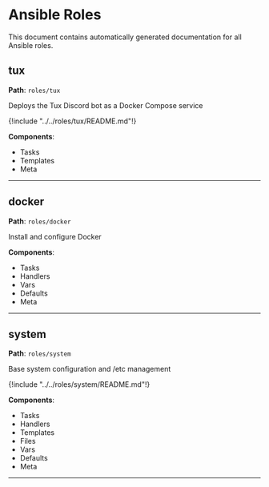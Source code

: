 # Ansible Roles

This document contains automatically generated documentation for all Ansible roles.

## tux

**Path**: `roles/tux`

Deploys the Tux Discord bot as a Docker Compose service

{!include "../../roles/tux/README.md"!}

**Components**:
- Tasks
- Templates
- Meta

---

## docker

**Path**: `roles/docker`

Install and configure Docker

**Components**:
- Tasks
- Handlers
- Vars
- Defaults
- Meta

---

## system

**Path**: `roles/system`

Base system configuration and /etc management

{!include "../../roles/system/README.md"!}

**Components**:
- Tasks
- Handlers
- Templates
- Files
- Vars
- Defaults
- Meta

---
